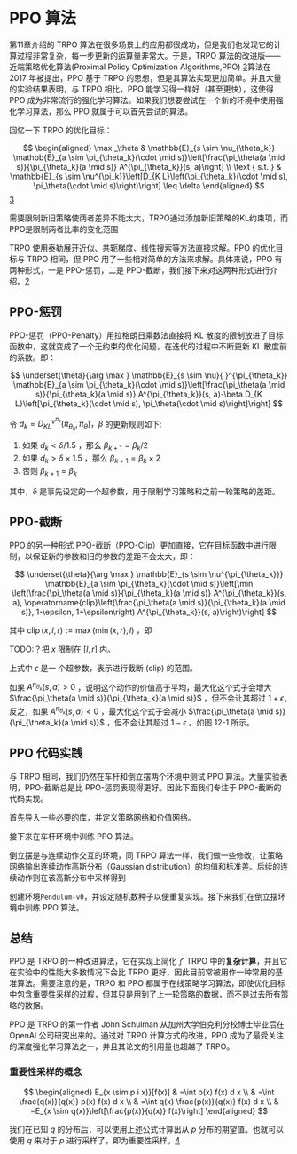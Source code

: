

<!--
 * @version:
 * @Author:  StevenJokess（蔡舒起） https://github.com/StevenJokess
 * @Date: 2023-02-25 23:21:39
 * @LastEditors:  StevenJokess（蔡舒起） https://github.com/StevenJokess
 * @LastEditTime: 2023-02-28 21:53:19
 * @Description:
 * @Help me: 如有帮助，请赞助，失业3年了。![支付宝收款码](https://github.com/StevenJokess/d2rl/blob/master/img/%E6%94%B6.jpg)
 * @TODO::
 * @Reference:
-->
# PPO 算法

第11章介绍的 TRPO 算法在很多场景上的应用都很成功，但是我们也发现它的计算过程非常复杂，每一步更新的运算量非常大。于是，TRPO 算法的改进版—— 近端策略优化算法(Proximal Policy Optimization Algorithms,PPO) [3]算法在 2017 年被提出，PPO 基于 TRPO 的思想，但是其算法实现更加简单。并且大量的实验结果表明，与 TRPO 相比，PPO 能学习得一样好（甚至更快），这使得 PPO 成为非常流行的强化学习算法。如果我们想要尝试在一个新的环境中使用强化学习算法，那么 PPO 就属于可以首先尝试的算法。

回忆一下 TRPO 的优化目标：

$$
\begin{aligned}
\max _\theta & \mathbb{E}_{s \sim \nu_{\theta_k}} \mathbb{E}_{a \sim \pi_{\theta_k}(\cdot \mid s)}\left[\frac{\pi_\theta(a \mid s)}{\pi_{\theta_k}(a \mid s)} A^{\pi_{\theta_k}}(s, a)\right] \\
\text { s.t. } & \mathbb{E}_{s \sim \nu^{\pi_k}}\left[D_{K L}\left(\pi_{\theta_k}(\cdot \mid s), \pi_\theta(\cdot \mid s)\right)\right] \leq \delta
\end{aligned}
$$[3]

需要限制新旧策略使两者差异不能太大，TRPO通过添加新旧策略的KL约束项，而PPO是限制两者比率的变化范围

TRPO 使用泰勒展开近似、共轭梯度、线性搜索等方法直接求解。PPO 的优化目标与 TRPO 相同，但 PPO 用了一些相对简单的方法来求解。具体来说，PPO 有两种形式，一是 PPO-惩罚，二是 PPO-截断，我们接下来对这两种形式进行介绍。[2]



## PPO-惩罚

PPO-惩罚（PPO-Penalty）用拉格朗日乘数法直接将 KL 散度的限制放进了目标函数中，这就变成了一个无约束的优化问题，在迭代的过程中不断更新 KL 散度前的系数。即：

$$
\underset{\theta}{\arg \max } \mathbb{E}_{s \sim \nu}{ }^{\pi_{\theta_k}} \mathbb{E}_{a \sim \pi_{\theta_k}(\cdot \mid s)}\left[\frac{\pi_\theta(a \mid s)}{\pi_{\theta_k}(a \mid s)} A^{\pi_{\theta_k}}(s, a)-\beta D_{K L}\left[\pi_{\theta_k}(\cdot \mid s), \pi_\theta(\cdot \mid s)\right]\right]
$$

令 $d_k=D_{K L}^{\nu^{\pi_k}}\left(\pi_{\theta_k}, \pi_\theta\right) ， \beta$ 的更新规则如下:

1. 如果 $d_k<\delta / 1.5$ ，那么 $\beta_{k+1} = \beta_k / 2$
2. 如果 $d_k>\delta \times 1.5$ ，那么 $\beta_{k+1} = \beta_k \times 2$
3. 否则 $\beta_{k+1} = \beta_k$

其中，$\delta$ 是事先设定的一个超参数，用于限制学习策略和之前一轮策略的差距。

## PPO-截断

PPO 的另一种形式 PPO-截断（PPO-Clip）更加直接，它在目标函数中进行限制，以保证新的参数和旧的参数的差距不会太大，即：

$$
\underset{\theta}{\arg \max } \mathbb{E}_{s \sim \nu^{\pi_{\theta_k}}} \mathbb{E}_{a \sim \pi_{\theta_k}(\cdot \mid s)}\left[\min \left(\frac{\pi_\theta(a \mid s)}{\pi_{\theta_k}(a \mid s)} A^{\pi_{\theta_k}}(s, a), \operatorname{clip}\left(\frac{\pi_\theta(a \mid s)}{\pi_{\theta_k}(a \mid s)}, 1-\epsilon, 1+\epsilon\right) A^{\pi_{\theta_k}}(s, a)\right)\right]
$$

其中 $\operatorname{clip}(x, l, r):=\max (\min (x, r), l)$ ，即

TODO:？把 $x$ 限制在 $[l, r]$ 内。

上式中 $\epsilon$ 是一 个超参数，表示进行截断 (clip) 的范围。

如果 $A^{\pi_{\theta_k}}(s, a)>0$ ，说明这个动作的价值高于平均，最大化这个式子会增大 $\frac{\pi_\theta(a \mid s)}{\pi_{\theta_k}(a \mid s)}$ ，但不会让其超过 $1+\epsilon_{\circ}$ 反之，如果 $A^{\pi_{\theta_k}}(s, a)<0$ ，最大化这个式子会减小 $\frac{\pi_\theta(a \mid s)}{\pi_{\theta_k}(a \mid s)}$ ，但不会让其超过 $1-\epsilon$ 。如图 12-1 所示。





## PPO 代码实践


与 TRPO 相同，我们仍然在车杆和倒立摆两个环境中测试 PPO 算法。大量实验表明，PPO-截断总是比 PPO-惩罚表现得更好。因此下面我们专注于 PPO-截断的代码实现。

首先导入一些必要的库，并定义策略网络和价值网络。


接下来在车杆环境中训练 PPO 算法。

倒立摆是与连续动作交互的环境，同 TRPO 算法一样，我们做一些修改，让策略网络输出连续动作高斯分布（Gaussian distribution）的均值和标准差。后续的连续动作则在该高斯分布中采样得到


创建环境`Pendulum-v0`，并设定随机数种子以便重复实现。接下来我们在倒立摆环境中训练 PPO 算法。

## 总结

PPO 是 TRPO 的一种改进算法，它在实现上简化了 TRPO 中的**复杂计算**，并且它在实验中的性能大多数情况下会比 TRPO 更好，因此目前常被用作一种常用的基准算法。需要注意的是，TRPO 和 PPO 都属于在线策略学习算法，即使优化目标中包含重要性采样的过程，但其只是用到了上一轮策略的数据，而不是过去所有策略的数据。

PPO 是 TRPO 的第一作者 John Schulman 从加州大学伯克利分校博士毕业后在 OpenAI 公司研究出来的。通过对 TRPO 计算方式的改进，PPO 成为了最受关注的深度强化学习算法之一，并且其论文的引用量也超越了 TRPO。

### 重要性采样的概念

$$
\begin{aligned}
E_{x \sim p i x)}[f(x)] & =\int p(x) f(x) d x \\
& =\int \frac{q(x)}{q(x)} p(x) f(x) d x \\
& =\int q(x) \frac{p(x)}{q(x)} f(x) d x \\
& =E_{x \sim q(x)}\left[\frac{p(x)}{q(x)} f(x)\right]
\end{aligned}
$$

我们在已知 $q$ 的分布后，可以使用上述公式计算出从 $p$ 分布的期望值。也就可以使用 $q$ 来对于 $p$ 进行采样了，即为重要性采样。[4]




[1]: https://hrl.boyuai.com/chapter/2/ppo%E7%AE%97%E6%B3%95
[2]: https://www.cnblogs.com/kailugaji/p/15401383.html#_lab2_0_1
[3]: https://www.cnblogs.com/kailugaji/p/15396437.html
[4]: http://rail.eecs.berkeley.edu/deeprlcourse/static/slides/lec-5.pdf
